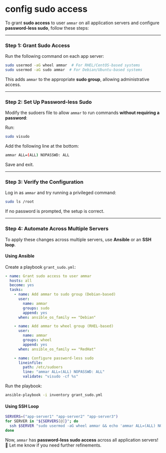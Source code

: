 # config sudo access
To grant **sudo access** to user `ammar` on all application servers and configure **password-less sudo**, follow these steps:

---

### **Step 1: Grant Sudo Access**

Run the following command on each app server:

```bash
sudo usermod -aG wheel ammar  # For RHEL/CentOS-based systems
sudo usermod -aG sudo ammar  # For Debian/Ubuntu-based systems
```

This adds `ammar` to the appropriate **sudo group**, allowing administrative access.

---

### **Step 2: Set Up Password-less Sudo**

Modify the sudoers file to allow `ammar` to run commands **without requiring a password**:

Run:

```bash
sudo visudo
```

Add the following line at the bottom:

```bash
ammar ALL=(ALL) NOPASSWD: ALL
```

Save and exit.

---

### **Step 3: Verify the Configuration**

Log in as `ammar` and try running a privileged command:

```bash
sudo ls /root
```

If no password is prompted, the setup is correct.

---

### **Step 4: Automate Across Multiple Servers**

To apply these changes across multiple servers, use **Ansible** or an **SSH loop**.

#### **Using Ansible**

Create a playbook `grant_sudo.yml`:

```yaml
- name: Grant sudo access to user ammar
  hosts: all
  become: yes
  tasks:
    - name: Add ammar to sudo group (Debian-based)
      user:
        name: ammar
        groups: sudo
        append: yes
      when: ansible_os_family == "Debian"

    - name: Add ammar to wheel group (RHEL-based)
      user:
        name: ammar
        groups: wheel
        append: yes
      when: ansible_os_family == "RedHat"

    - name: Configure password-less sudo
      lineinfile:
        path: /etc/sudoers
        line: "ammar ALL=(ALL) NOPASSWD: ALL"
        validate: "visudo -cf %s"
```

Run the playbook:

```bash
ansible-playbook -i inventory grant_sudo.yml
```

#### **Using SSH Loop**

```bash
SERVERS=("app-server1" "app-server2" "app-server3")
for SERVER in "${SERVERS[@]}"; do
  ssh $SERVER "sudo usermod -aG wheel ammar && echo 'ammar ALL=(ALL) NOPASSWD: ALL' | sudo tee -a /etc/sudoers"
done
```

Now, `ammar` has **password-less sudo access** across all application servers! 🚀 Let me know if you need further refinements.

